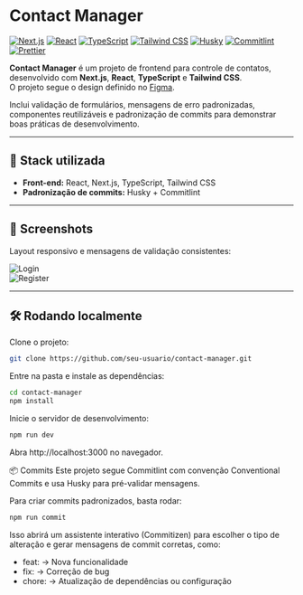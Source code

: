 # Contact Manager

[![Next.js](https://img.shields.io/badge/Next.js-000000?style=for-the-badge&logo=nextdotjs&logoColor=white)](https://nextjs.org/)
[![React](https://img.shields.io/badge/React-20232A?style=for-the-badge&logo=react&logoColor=61DAFB)](https://react.dev/)
[![TypeScript](https://img.shields.io/badge/TypeScript-3178C6?style=for-the-badge&logo=typescript&logoColor=white)](https://www.typescriptlang.org/)
[![Tailwind CSS](https://img.shields.io/badge/Tailwind_CSS-06B6D4?style=for-the-badge&logo=tailwindcss&logoColor=white)](https://tailwindcss.com/)
[![Husky](https://img.shields.io/badge/Husky-000000?style=for-the-badge&logo=husky&logoColor=white)](https://typicode.github.io/husky/#/)
[![Commitlint](https://img.shields.io/badge/Commitlint-000000?style=for-the-badge&logo=commitlint&logoColor=white)](https://commitlint.js.org/)
[![Prettier](https://img.shields.io/badge/Prettier-F7B93E?style=for-the-badge&logo=prettier&logoColor=white)](https://prettier.io/)

**Contact Manager** é um projeto de frontend para controle de contatos, desenvolvido com **Next.js**, **React**, **TypeScript** e **Tailwind CSS**.  
O projeto segue o design definido no [Figma](https://www.figma.com/design/1xoHhvXTjn55iqzHFb3XNO/Gerenciador-de-contatos--Community-?node-id=3106-396&t=3QSy66fz2WEdk00J-1).

Inclui validação de formulários, mensagens de erro padronizadas, componentes reutilizáveis e padronização de commits para demonstrar boas práticas de desenvolvimento.

---

## 🚀 Stack utilizada

- **Front-end:** React, Next.js, TypeScript, Tailwind CSS
- **Padronização de commits:** Husky + Commitlint

---

## 📸 Screenshots

Layout responsivo e mensagens de validação consistentes:

![Login](https://user-images.githubusercontent.com/SEU_USUARIO/screenshots/login.png)  
![Register](https://user-images.githubusercontent.com/SEU_USUARIO/screenshots/register.png)

---

## 🛠 Rodando localmente

Clone o projeto:

```bash
git clone https://github.com/seu-usuario/contact-manager.git

```

Entre na pasta e instale as dependências:

```bash
cd contact-manager
npm install
```

Inicie o servidor de desenvolvimento:

```bash
npm run dev
```

Abra http://localhost:3000 no navegador.

📦 Commits
Este projeto segue Commitlint com convenção Conventional Commits e usa Husky para pré-validar mensagens.

Para criar commits padronizados, basta rodar:

```bash
npm run commit
```

Isso abrirá um assistente interativo (Commitizen) para escolher o tipo de alteração e gerar mensagens de commit corretas, como:

- feat: → Nova funcionalidade
- fix: → Correção de bug
- chore: → Atualização de dependências ou configuração
